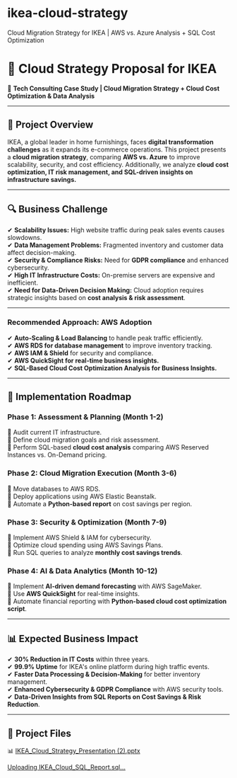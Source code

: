 # ikea-cloud-strategy
Cloud Migration Strategy for IKEA | AWS vs. Azure Analysis + SQL Cost Optimization
# 🏢 Cloud Strategy Proposal for IKEA  
🚀 **Tech Consulting Case Study | Cloud Migration Strategy + Cloud Cost Optimization & Data Analysis**  

---  

## 📌 **Project Overview**  
IKEA, a global leader in home furnishings, faces **digital transformation challenges** as it expands its e-commerce operations. This project presents a **cloud migration strategy**, comparing **AWS vs. Azure** to improve scalability, security, and cost efficiency. Additionally, we analyze **cloud cost optimization, IT risk management, and SQL-driven insights on infrastructure savings.**  

---  

## 🔍 **Business Challenge**  
✔ **Scalability Issues:** High website traffic during peak sales events causes slowdowns.  
✔ **Data Management Problems:** Fragmented inventory and customer data affect decision-making.  
✔ **Security & Compliance Risks:** Need for **GDPR compliance** and enhanced cybersecurity.  
✔ **High IT Infrastructure Costs:** On-premise servers are expensive and inefficient.  
✔ **Need for Data-Driven Decision Making:** Cloud adoption requires strategic insights based on **cost analysis & risk assessment**.  

---  

### **Recommended Approach: AWS Adoption**  
✔ **Auto-Scaling & Load Balancing** to handle peak traffic efficiently.  
✔ **AWS RDS for database management** to improve inventory tracking.  
✔ **AWS IAM & Shield** for security and compliance.  
✔ **AWS QuickSight for real-time business insights.**  
✔ **SQL-Based Cloud Cost Optimization Analysis for Business Insights.**  

---  

## 📌 **Implementation Roadmap**  

### **Phase 1: Assessment & Planning (Month 1-2)**  
🔹 Audit current IT infrastructure.  
🔹 Define cloud migration goals and risk assessment.  
🔹 Perform SQL-based **cloud cost analysis** comparing AWS Reserved Instances vs. On-Demand pricing.  

### **Phase 2: Cloud Migration Execution (Month 3-6)**  
🔹 Move databases to AWS RDS.  
🔹 Deploy applications using AWS Elastic Beanstalk.  
🔹 Automate a **Python-based report** on cost savings per region.  

### **Phase 3: Security & Optimization (Month 7-9)**  
🔹 Implement AWS Shield & IAM for cybersecurity.  
🔹 Optimize cloud spending using AWS Savings Plans.  
🔹 Run SQL queries to analyze **monthly cost savings trends**.  

### **Phase 4: AI & Data Analytics (Month 10-12)**  
🔹 Implement **AI-driven demand forecasting** with AWS SageMaker.  
🔹 Use **AWS QuickSight** for real-time insights.  
🔹 Automate financial reporting with **Python-based cloud cost optimization script**.  

---  

## 📊 **Expected Business Impact**  
✔ **30% Reduction in IT Costs** within three years.  
✔ **99.9% Uptime** for IKEA's online platform during high traffic events.  
✔ **Faster Data Processing & Decision-Making** for better inventory management.  
✔ **Enhanced Cybersecurity & GDPR Compliance** with AWS security tools.  
✔ **Data-Driven Insights from SQL Reports on Cost Savings & Risk Reduction**.  

---  

## 📂 **Project Files**  
📊   [IKEA_Cloud_Strategy_Presentation (2).pptx](https://github.com/user-attachments/files/19255995/IKEA_Cloud_Strategy_Presentation.2.pptx)

 [Uploading IKEA_Cloud_SQL_Report.sql…]()


 

